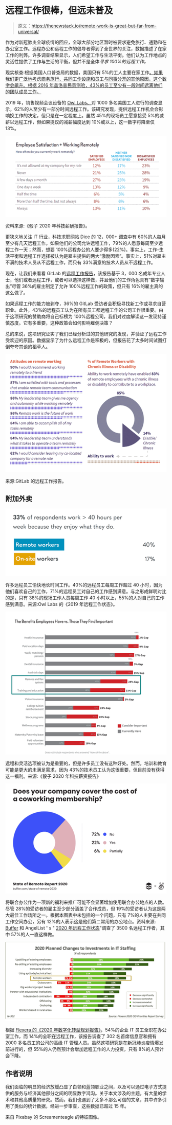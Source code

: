 # 远程工作很棒，但远未普及

> 原文：<https://thenewstack.io/remote-work-is-great-but-far-from-universal/>

作为对新冠肺炎全球疫情的回应，全球大部分地区暂时被要求避免旅行、通勤和在办公室工作。远程办公和远程工作的倡导者得到了全世界的关注，数据描述了在家工作的利弊。许多调查结果显示，人们希望工作与生活平衡。他们认为工作地点的灵活性提供了工作与生活的平衡，但并不是全体*寻求 100%的远程工作。*

现实核查:根据美国人口普查局的数据，美国只有 5%的工人主要在家工作[。如果我们更广泛地考虑商务旅行、共同工作设施和员工与同事分开的其他原因，这个数字会飙升。根据 2016 年盖洛普民意测验，43%的员工至少有一段时间远离他们的团队成员工作。](https://www.census.gov/programs-surveys/acs)

2019 年，销售视频会议设备的 [Owl Labs、](https://www.owllabs.com)对 1000 多名美国工人进行的调查显示，62%的人至少有一部分时间远程工作。该研究发现，提供远程工作机会会影响换工作的决定，但只是在一定程度上。虽然 45%的现场员工愿意接受 5%的减薪以远程工作，但如果提议的减薪幅度达到 10%或以上，这一数字将降至仅 13%。

![](img/d52602dba9c823c18fcac436860576de.png)

资料来源:《骰子 2020 年科技薪酬报告》。

更狭义地关注 IT 行业，科技求职网站 Dice 的 12，000+ [调查](https://insights.dice.com/2020-technology-jobs-salaries/)中有 60%的人每月至少有几天远程工作。如果他们的公司允许远程工作，79%的人愿意每周至少远程工作一天；然而，想要 100%远程办公的人要少得多(22%)。事实上，工作-生活平衡和远程工作选择被认为是雇主提供的两大“激励因素”。事实上，51%对雇主不满的技术人员从不远程工作，而只有 33%满意的技术人员从不远程工作。

现在，让我们来看看 GitLab 的[远程工作报告](https://about.gitlab.com/remote-work-report/)，该报告基于 3，000 名成年专业人士，他们或者远程工作，或者可以选择这样做，并且他们的工作角色具有“数字输出”尽管 36%的雇主制定了允许 100%远程工作的政策，但只有 16%的雇主真的这么做了。

如果远程工作的能力被剥夺，36%的 GitLab 受访者会积极寻找新工作或寻求自营职业。此外，43%的远程员工认为在所有员工都远程工作的公司工作很重要。由于这项研究的赞助商将自己标榜为 100%远程公司，我们对过度解读这一发现持谨慎态度。它有多重要，这种政策会如何影响雇佣决策？

总的来说，这项研究证实了我们已经分析过的其他研究的发现，并验证了远程工作受欢迎的原因。数据显示了为什么远程工作是积极的，但报告花了太多时间试图打倒夸夸其谈的稻草人。

![](img/5b1e4396de90a2d64974eb614cb32e3d.png)

来源:GitLab 的远程工作报告。

## 附加外卖

![](img/95510f7dac10e628327e6f5c005435a6.png)

许多远程员工愉快地长时间工作。40%的远程员工每周工作超过 40 小时，因为他们喜欢自己的工作，71%的远程员工对自己的工作感到满意。与之形成鲜明对比的是，只有 38%的现场工作人员每周工作 40 小时以上，55%的人对自己的工作感到满意。来源:Owl Labs 的《2019 年远程工作状态》。

![](img/2a1b54658e8aec7487d41e64537261c5.png)

远程和灵活选项被认为是重要的，但是许多员工没有这种好处。然而，培训和教育可能是更大的未满足需求，因为 43%的技术员工认为这很重要，但目前没有获得这一福利。来源:《骰子 2020 年科技薪资报告》

![](img/f99ee6a49a51815e7ae3f98dc26a330c.png)

将联合办公作为一项新的福利来推广可能不会显著增加使用联合办公地点的人数。尽管 28%的受访者的雇主至少部分涵盖了合作成员，但 19%的受访者认为这是两大最佳工作场所之一。根据本图表中未包括的一个问题，只有 7%的人主要在共同工作空间办公，另有 12%的人表示这是他们第二常用的办公地点。资料来源: [Buffer](http://www.buffer.com) 和 AngelList **'** s " [2020 年远程工作状态](https://lp.buffer.com/state-of-remote-work-2020)"调查了 3500 名远程工作者，其中 57%的人一直这样做。

![](img/cba08133c30145df87c2870ddbb11769.png)

根据 [Flexera 的《2020 年数字化转型规划报告》](https://info.flexera.com/SLO-REPORT-CIO-Priorities-2020)，54%的企业 IT 员工全职在办公室工作，而 14%的全职在远程工作，该报告调查了 302 名首席信息官和拥有 2000 多名员工的公司的高级 IT 管理人员。虽然这项研究是在新冠肺炎疫情爆发前进行的，但 55%的人仍然预计会增加远程工作的人力投资，只有 8%的人预计会下降。

## 作者说明

我们面临的明显的经济放缓凸显了白领和蓝领职业之间，以及可以通过电子方式提供的服务与经济其他部分之间的明显数字鸿沟。关于本文涉及的主题，有大量的学术和其他高质量的研究。然而，我们也遇到了太多不那么可信的文章，其中许多引用了类似的统计数据，经进一步审查，这些数据已超过 15 年。

来自 Pixabay 的 Screamenteagle 的特征图像。

<svg xmlns:xlink="http://www.w3.org/1999/xlink" viewBox="0 0 68 31" version="1.1"><title>Group</title> <desc>Created with Sketch.</desc></svg>